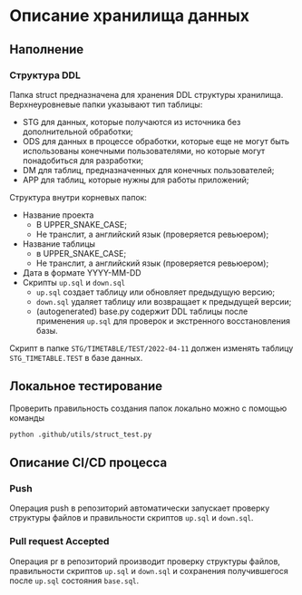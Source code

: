 # Описание хранилища данных

## Наполнение
### Структура DDL

Папка struct предназначена для хранения DDL структуры хранилища.
Верхнеуровневые папки указывают тип таблицы:
- STG для данных, которые получаются из источника без
  дополнительной обработки;
- ODS для данных в процессе обработки, которые еще не могут быть
  использованы конечными пользователями, но которые могут
  понадобиться для разработки;
- DM для таблиц, предназначенных для конечных пользователей;
- APP для таблиц, которые нужны для работы приложений;

Структура внутри корневых папок:
- Название проекта
    - В UPPER_SNAKE_CASE;
    - Не транслит, а английский язык (проверяется ревьюером);
- Название таблицы
    - в UPPER_SNAKE_CASE;
    - Не транслит, а английский язык (проверяется ревьюером);
- Дата в формате YYYY-MM-DD
- Скрипты `up.sql` и `down.sql`
    - `up.sql` создает таблицу или обновляет предыдущую версию;
    - `down.sql` удаляет таблицу или возвращает к предыдущей версии;
    - (autogenerated) base.py содержит DDL таблицы после применения
      `up.sql` для проверок и экстренного восстановления базы.

Скрипт в папке `STG/TIMETABLE/TEST/2022-04-11` должен изменять таблицу
`STG_TIMETABLE.TEST` в базе данных.


## Локальное тестирование
Проверить правильность создания папок локально можно с помощью команды
```bash
python .github/utils/struct_test.py
```

## Описание CI/CD процесса
### Push
Операция push в репозиторий автоматически запускает проверку структуры файлов
и правильности скриптов `up.sql` и `down.sql`.

### Pull request Accepted
Операция pr в репозиторий производит проверку структуры файлов, правильности
скриптов `up.sql` и `down.sql` и сохранения получившегося после `up.sql`
состояния `base.sql`.
